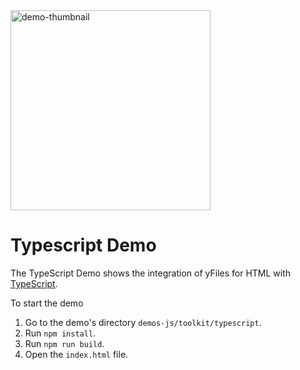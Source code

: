 <img src="../../resources/image/typescript.png" alt="demo-thumbnail" height="320"/>

# Typescript Demo

The TypeScript Demo shows the integration of yFiles for HTML with [TypeScript](https://www.typescriptlang.org/).

To start the demo

1.  Go to the demo's directory `demos-js/toolkit/typescript`.
2.  Run `npm install`.
3.  Run `npm run build`.
4.  Open the `index.html` file.
